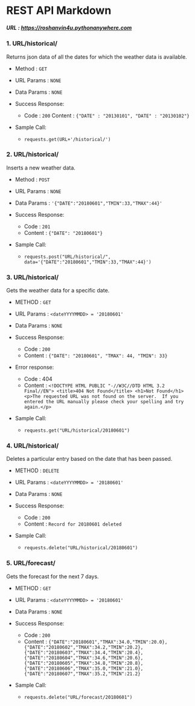 # REST API Markdown

##### URL : https://roshanvin4u.pythonanywhere.com 

### 1. URL/historical/

Returns json data of all the dates for which the weather data is available.

* Method : `GET`

* URL Params : `NONE`

* Data Params : `NONE`

* Success Response:
  * Code : `200`
    Content : `{"DATE" : "20130101",
               "DATE" : "20130102"}`
* Sample Call:
  * `requests.get(URL+'/historical/')`
  
### 2. URL/historical/

Inserts a new weather data.

* Method : `POST`

* URL Params : `NONE`

* Data Params : `'{"DATE":"20180601","TMIN":33,"TMAX":44}'`

* Success Response:
  * Code : `201`
  * Content : `{"DATE": "20180601"}`
  
* Sample Call:
  * `requests.post("URL/historical/", data='{"DATE":"20180601","TMIN":33,"TMAX":44}')`
  
### 3. URL/historical/

Gets the weather data for a specific date.

* METHOD : `GET`

* URL Params : `<dateYYYYMMDD> = '20180601'`

* Data Params : `NONE`

* Success Response:
  * Code : `200`
  * Content : `{"DATE": "20180601", "TMAX": 44, "TMIN": 33}`
  
* Error response:
  * Code : 404
  * Content : `<!DOCTYPE HTML PUBLIC "-//W3C//DTD HTML 3.2 Final//EN">
               <title>404 Not Found</title>
               <h1>Not Found</h1>
               <p>The requested URL was not found on the server.  If you entered the URL manually please check your spelling and try again.</p>`
  
* Sample Call:
  * `requests.get("URL/historical/20180601")`
  
### 4. URL/historical/

Deletes a particular entry based on the date that has been passed.

* METHOD : `DELETE`

* URL Params : `<dateYYYYMMDD> = '20180601'`

* Data Params : `NONE`

* Success Response:
  * Code : `200`
  * Content : `Record for 20180601 deleted`
  
* Sample Call:
  * `requests.delete("URL/historical/20180601")`
  
### 5. URL/forecast/

Gets the forecast for the next 7 days.

* METHOD : `GET`

* URL Params : `<dateYYYYMMDD> = '20180601'`

* Data Params : `NONE`

* Success Response:
  * Code : `200`
  * Content : `{"DATE":"20180601","TMAX":34.0,"TMIN":20.0},
               {"DATE":"20180602","TMAX":34.2,"TMIN":20.2},
               {"DATE":"20180603","TMAX":34.4,"TMIN":20.4},
               {"DATE":"20180604","TMAX":34.6,"TMIN":20.6},
               {"DATE":"20180605","TMAX":34.8,"TMIN":20.8},
               {"DATE":"20180606","TMAX":35.0,"TMIN":21.0},
               {"DATE":"20180607","TMAX":35.2,"TMIN":21.2}`
  
* Sample Call:
  * `requests.delete("URL/forecast/20180601")`

